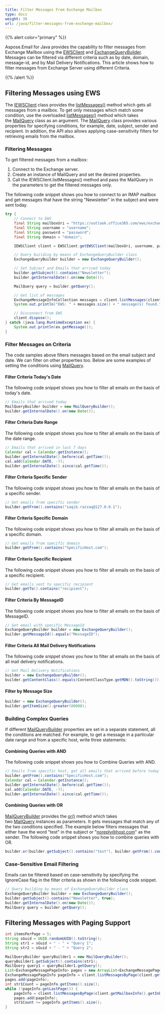 ```yaml
---
title: Filter Messages From Exchange Mailbox
type: docs
weight: 30
url: /java/filter-messages-from-exchange-mailbox/
---
```



{{% alert color="primary" %}} 

Aspose.Email for Java provides the capability to filter messages from Exchange Mailbox using the [EWSClient](https://reference.aspose.com/email/java/com.aspose.email/EWSClient) and [ExchangeQueryBuilder](https://reference.aspose.com/email/java/com.aspose.email/ExchangeQueryBuilder). Messages can be filtered via different criteria such as by date, domain, message-id, and by Mail Delivery Notifications. This article shows how to filter messages from Exchange Server using different Criteria.

{{% /alert %}} 
## **Filtering Messages using EWS**
The [IEWSClient](https://reference.aspose.com/email/java/com.aspose.email/IEWSClient) class provides the [listMessages()](https://reference.aspose.com/email/java/com.aspose.email/IEWSClient#listMessages\(\)) method which gets all messages from a mailbox. To get only messages which match some condition, use the overloaded [listMessages()](https://reference.aspose.com/email/java/com.aspose.email/IEWSClient#listMessages\(java.lang.String,%20com.aspose.email.MailQuery\)) method which takes the [MailQuery](https://reference.aspose.com/email//java/com.aspose.email/mailquery) class as an argument. The [MailQuery](https://reference.aspose.com/email//java/com.aspose.email/mailquery) class provides various properties for specifying conditions, for example, date, subject, sender and recipient. In addition, the API also allows applying case-sensitivity filters for retrieving emails from the mailbox.
### **Filtering Messages**
To get filtered messages from a mailbox:

1. Connect to the Exchange server.
1. Create an instance of MailQuery and set the desired properties.
1. Call the IEWSClient.listMessages() method and pass the MailQuery in the parameters to get the filtered messages only.

The following code snippet shows you how to connect to an IMAP mailbox and get messages that have the string "Newsletter" in the subject and were sent today.

~~~Java
try {
    // Connect to EWS
    final String mailboxUri = "https://outlook.office365.com/ews/exchange.asmx";
    final String username = "username";
    final String password = "password";
    final String domain = "domain";

    IEWSClient client = EWSClient.getEWSClient(mailboxUri, username, password, domain);

    // Query building by means of ExchangeQueryBuilder class
    ExchangeQueryBuilder builder = new ExchangeQueryBuilder();

    // Set Subject and Emails that arrived today
    builder.getSubject().contains("Newsletter");
    builder.getInternalDate().on(new Date());

    MailQuery query = builder.getQuery();

    // Get list of messages
    ExchangeMessageInfoCollection messages = client.listMessages(client.getMailboxInfo().getInboxUri(), query, false);
    System.out.println("EWS: " + messages.size() + " message(s) found.");

    // Disconnect from EWS
    client.dispose();
} catch (java.lang.RuntimeException ex) {
    System.out.println(ex.getMessage());
}
~~~
### **Filter Messages on Criteria**
The code samples above filters messages based on the email subject and date. We can filter on other properties too. Below are some examples of setting the conditions using [MailQuery](https://reference.aspose.com/email//java/com.aspose.email/mailquery).
#### **Filter Criteria Today's Date**
The following code snippet shows you how to filter all emails on the basis of today's date.

~~~Java
// Emails that arrived today
MailQueryBuilder builder = new MailQueryBuilder();
builder.getInternalDate().on(new Date());
~~~
#### **Filter Criteria Date Range**
The following code snippet shows you how to filter all emails on the basis of the date range.



~~~Java
// Emails that arrived in last 7 days
Calendar cal = Calendar.getInstance();
builder.getInternalDate().before(cal.getTime());
cal.add(Calendar.DATE, -7);
builder.getInternalDate().since(cal.getTime());
~~~
#### **Filter Criteria Specific Sender**
The following code snippet shows you how to filter all emails on the basis of a specific sender.

~~~Java
// Get emails from specific sender
builder.getFrom().contains("saqib.razzaq@127.0.0.1");
~~~
#### **Filter Criteria Specific Domain**
The following code snippet shows you how to filter all emails on the basis of a specific domain.

~~~Java
// Get emails from specific domain
builder.getFrom().contains("SpecificHost.com");
~~~
#### **Filter Criteria Specific Recipient**
The following code snippet shows you how to filter all emails on the basis of a specific recipient.

~~~Java
// Get emails sent to specific recipient
builder.getTo().contains("recipient");
~~~
#### **Filter Criteria By MessageID**
The following code snippet shows you how to filter all emails on the basis of MessageID.

~~~Java
// Get email with specific MessageId
ExchangeQueryBuilder builder = new ExchangeQueryBuilder();
builder.getMessageId().equals("MessageID");
~~~
#### **Filter Criteria All Mail Delivery Notifications**
The following code snippet shows you how to filter all emails on the basis of all mail delivery notifications.

~~~Java
// Get Mail Delivery Notifications
builder = new ExchangeQueryBuilder();
builder.getContentClass().equals(ContentClassType.getMDN().toString());
~~~
#### **Filter by Message Size**
~~~Java
builder = new ExchangeQueryBuilder();
builder.getItemSize().greater(80000);
~~~
### **Building Complex Queries**
If different [MailQueryBuilder](https://reference.aspose.com/email/java/com.aspose.email/MailQueryBuilder) properties are set in a separate statement, all the conditions are matched. For example, to get a message in a particular date range and from a specific host, write three statements:
#### **Combining Queries with AND**
The following code snippet shows you how to Combine Queries with AND.

~~~Java
// Emails from specific host, get all emails that arrived before today and all emails that arrived since 7 days ago
builder.getFrom().contains("SpecificHost.com");
Calendar cal = Calendar.getInstance();
builder.getInternalDate().before(cal.getTime());
cal.add(Calendar.DATE, -7);
builder.getInternalDate().since(cal.getTime());
~~~
#### **Combining Queries with OR**
[MailQueryBuilder](https://reference.aspose.com/email/java/com.aspose.email/MailQueryBuilder) provides the [or()](https://reference.aspose.com/email/java/com.aspose.email/MailQueryBuilder#or\(com.aspose.email.MailQuery,%20com.aspose.email.MailQuery\)) method which takes two [MailQuery](https://reference.aspose.com/email//java/com.aspose.email/mailquery) instances as parameters. It gets messages that match any of the two conditions specified. The example below filters messages that either have the word "test" in the subject or "noreply@host.com" as the sender. The following code snippet shows you how to combine queries with OR.

~~~Java
builder.or(builder.getSubject().contains("test"), builder.getFrom().contains("noreply@host.com"));
~~~
### **Case-Sensitive Email Filtering**
Emails can be filtered based on case-sensitivity by specifying the IgnoreCase flag in the filter criteria as shown in the following code snippet.

~~~Java
// Query building by means of ExchangeQueryBuilder class
ExchangeQueryBuilder builder = new ExchangeQueryBuilder();
builder.getSubject().contains("Newsletter", true);
builder.getInternalDate().on(new Date());
MailQuery query = builder.getQuery();
~~~
## **Filtering Messages with Paging Support**
~~~Java
int itemsPerPage = 5;
String sGuid = UUID.randomUUID().toString();
String str1 = sGuid + " - " + "Query 1";
String str2 = sGuid + " - " + "Query 2";

MailQueryBuilder queryBuilder1 = new MailQueryBuilder();
queryBuilder1.getSubject().contains(str1);
MailQuery query1 = queryBuilder1.getQuery();
List<ExchangeMessagePageInfo> pages = new ArrayList<ExchangeMessagePageInfo>();
ExchangeMessagePageInfo pageInfo = client.listMessagesByPage(client.getMailboxInfo().getInboxUri(), query1, itemsPerPage);
pages.add(pageInfo);
int str1Count = pageInfo.getItems().size();
while (!pageInfo.getLastPage()) {
    pageInfo = client.listMessagesByPage(client.getMailboxInfo().getInboxUri(), query1, itemsPerPage, pageInfo.getPageOffset() + 1);
    pages.add(pageInfo);
    str1Count += pageInfo.getItems().size();
}
~~~
